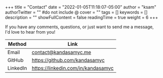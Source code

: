 +++
title = "Contact"
date = "2022-01-05T11:18:07-05:00"
author = "ksam"
authorTwitter = "" #do not include @
cover = ""
tags = []
keywords = []
description = ""
showFullContent = false
readingTime = true
weight = 6
+++

If you have any comments, questions, or just want to send me a message, I'd love to hear from you!

| Method   | Link                                               |
|----------|-------------------------------------------------------|
| Email    | [contact@kandasamyc.me](mailto:contact@kandasamyc.me) |
| GitHub   | <https://github.com/kandasamyc>                       |
| LinkedIn | <https://linkedin.com/in/kandasamyc>                  |
